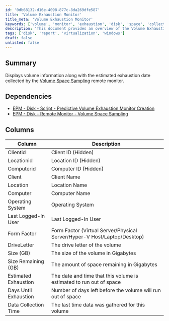 ```yaml
---
id: '0db68132-d16e-4098-877c-8da269dfe587'
title: 'Volume Exhaustion Monitor'
title_meta: 'Volume Exhaustion Monitor'
keywords: ['volume', 'monitor', 'exhaustion', 'disk', 'space', 'collection']
description: 'This document provides an overview of the Volume Exhaustion Monitor, detailing how it displays volume information along with the estimated exhaustion date collected by the Volume Space Sampling remote monitor. It includes dependencies, column descriptions, and the data collected for effective monitoring.'
tags: ['disk', 'report', 'virtualization', 'windows']
draft: false
unlisted: false
---
```


## Summary

Displays volume information along with the estimated exhaustion date collected by the [Volume Space Sampling](<../monitors/EPM - Disk - Remote Monitor - Volume Space Sampling.md>) remote monitor.

## Dependencies

- [EPM - Disk - Script - Predictive Volume Exhaustion Monitor Creation](<../scripts/Predictive Volume Exhaustion Monitor Creation.md>) 
- [EPM - Disk - Remote Monitor - Volume Space Sampling](<../monitors/EPM - Disk - Remote Monitor - Volume Space Sampling.md>) 

## Columns

| Column                     | Description                                                                   |
|---------------------------|-------------------------------------------------------------------------------|
| Clientid                  | Client ID (Hidden)                                                            |
| Locationid                | Location ID (Hidden)                                                          |
| Computerid                | Computer ID (Hidden)                                                          |
| Client                    | Client Name                                                                   |
| Location                  | Location Name                                                                 |
| Computer                  | Computer Name                                                                 |
| Operating System           | Operating System                                                               |
| Last Logged-In User       | Last Logged-In User                                                           |
| Form Factor               | Form Factor (Virtual Server/Physical Server/Hyper-V Host/Laptop/Desktop)     |
| DriveLetter               | The drive letter of the volume                                                |
| Size (GB)                | The size of the volume in Gigabytes                                           |
| Size Remaining (GB)      | The amount of space remaining in Gigabytes                                    |
| Estimated Exhaustion      | The date and time that this volume is estimated to run out of space          |
| Days Until Exhaustion     | Number of days left before the volume will run out of space                   |
| Data Collection Time      | The last time data was gathered for this volume                               |

